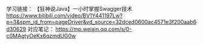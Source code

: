 学习链接：
【狂神说Java】一小时掌握Swagger技术  
https://www.bilibili.com/video/BV1Y441197Lw?p=3&spm_id_from=pageDriver&vd_source=32dced0600ac4571e3f200aab6d30629
对应笔记：
https://mp.weixin.qq.com/s/0-c0MAgtyOeKx6qzmdUG0w



